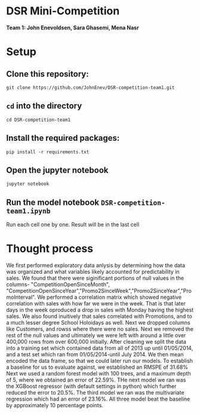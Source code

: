 # DSR Mini-Competition

**Team 1: John Enevoldsen, Sara Ghasemi, Mena Nasr**

# Setup



## Clone this repository:
`git clone https://github.com/JohnEnev/DSR-competition-team1.git`

## `cd` into the directory
`cd DSR-competition-team1`

## Install the required packages:
`pip install -r requirements.txt`

## Open the jupyter notebook
`jupyter notebook`


## Run the model notebook `DSR-competition-team1.ipynb`

Run each cell one by one.
Result will be in the last cell

# Thought process

We first performed exploratory data anlysis by determining how the data was organized and what variables likely accounted for predictability in sales. We found that there were siginificant portions of null values in the columns- "CompetitionOpenSinceMonth", "CompetitionOpenSinceYear","Promo2SinceWeek","Promo2SinceYear","PromoInterval". We performed a correlation matrix which showed negative correlation with sales with how far we were in the week. That is that later days in the week oproduced a drop in sales with Monday having the highest sales. We also found inuitively that sales correlated with Promotions, and to a much lesser degree School Holoidays as well. Next we dropped columns like Customers, and rowss where there were no sales. Next we removed the rest of the null values  and ultimately we were left with around a little over 400,000 rows from over 600,000 initially. After cleaning we split the data into a training set which contained data from all of 2013  up until 01/05/2014, and a test set which ran from 01/05/2014-until July 2014. We then mean encoded the data frame, so that we could later run our models. To establish a baseline for us to evaluate against, we established an RMSPE of 31.68% Next we used a random forest model with 100 trees, and a maximum depth of 5, where we obtained an error of 22.59%. THe next model we ran was the XGBoost regressor (with default settings in python) which further reduced the error to 20.5%. The third model we ran was the multivariate regression which had an error of 23.16%. All three model beat the baseline by approximately 10 percentage points.
